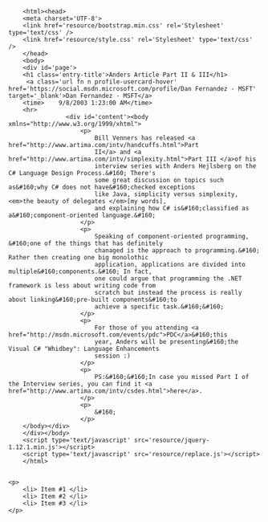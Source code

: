 		<html><head>
		<meta charset='UTF-8'>
		<link href='resource/bootstrap.min.css' rel='Stylesheet' type='text/css' />
		<link href='resource/style.css' rel='Stylesheet' type='text/css' />
		</head>
		<body>
		<div id='page'>
		<h1 class='entry-title'>Anders Article Part II & III</h1>
		 <a class='url fn n profile-usercard-hover' href='https://social.msdn.microsoft.com/profile/Dan Fernandez - MSFT' target='_blank'>Dan Fernandez - MSFT</a>
		<time>    9/8/2003 1:23:00 AM</time>
		<hr>
					<div id='content'><body xmlns="http://www.w3.org/1999/xhtml">
						<p>
							Bill Venners has released <a href="http://www.artima.com/intv/handcuffs.html">Part
							II</a> and <a href="http://www.artima.com/intv/simplexity.html">Part III </a>of his
							interview series with Anders Hejlsberg on the C# Language Design Process.&#160; There's
							some great discussion on topics such as&#160;why C# does not have&#160;checked exceptions
							like Java, simplicity versus simplexity, <em>the beauty of delegates </em>[my words],
							and explaining how C# is&#160;classified as a&#160;component-oriented language.&#160; 
						</p>
						<p>
							Speaking of component-oriented programming, &#160;one of the things that has definitely
							chanaged is the approach to programming.&#160; Rather then creating one big monolothic
							application, applications are divided into multiple&#160;components.&#160; In fact,
							one could argue that programming the .NET framework is less about writing code from
							scratch but instead the process is really about linking&#160;pre-built components&#160;to
							achieve a specific task.&#160;&#160; 
						</p>
						<p>
							For those of you attending <a href="http://msdn.microsoft.com/events/pdc">PDC</a>&#160;this
							year, Anders will be presenting&#160;the Visual C# "Whidbey": Language Enhancements
							session :)
						</p>
						<p>
							PS:&#160;&#160;In case you missed Part I of the Interview series, you can find it <a href="http://www.artima.com/intv/csdes.html">here</a>.
						</p>
						<p>
							&#160;
						</p>
		</body></div>
		</div></body>
		<script type='text/javascript' src='resource/jquery-1.12.1.min.js'></script>
		<script type='text/javascript' src='resource/replace.js'></script>
		</html>

		
	<p>
		<li> Item #1 </li>
		<li> Item #2 </li>
		<li> Item #3 </li>
	</p>